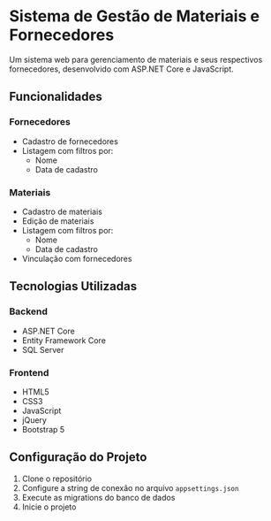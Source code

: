 # Sistema de Gestão de Materiais e Fornecedores

Um sistema web para gerenciamento de materiais e seus respectivos fornecedores, desenvolvido com ASP.NET Core e JavaScript.

## Funcionalidades

### Fornecedores
- Cadastro de fornecedores
- Listagem com filtros por:
  - Nome
  - Data de cadastro

### Materiais
- Cadastro de materiais
- Edição de materiais
- Listagem com filtros por:
  - Nome
  - Data de cadastro
- Vinculação com fornecedores

## Tecnologias Utilizadas

### Backend
- ASP.NET Core
- Entity Framework Core
- SQL Server

### Frontend
- HTML5
- CSS3
- JavaScript
- jQuery
- Bootstrap 5

## Configuração do Projeto

1. Clone o repositório
2. Configure a string de conexão no arquivo `appsettings.json`
3. Execute as migrations do banco de dados
4. Inicie o projeto
